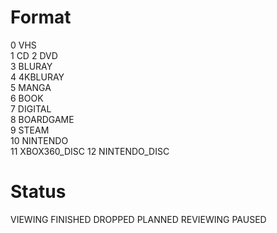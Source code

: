 # Format

0 VHS  
1 CD
2 DVD  
3 BLURAY  
4 4KBLURAY  
5 MANGA  
6 BOOK  
7 DIGITAL  
8 BOARDGAME  
9 STEAM  
10 NINTENDO  
11 XBOX360_DISC
12 NINTENDO_DISC

# Status
VIEWING
FINISHED
DROPPED
PLANNED
REVIEWING
PAUSED

